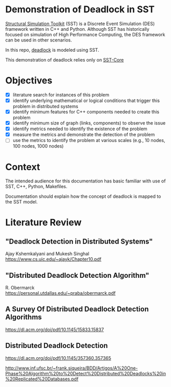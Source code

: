 # Demonstration of Deadlock in SST 

[Structural Simulation Toolkit](https://sst-simulator.org/) (SST) is a Discrete Event Simulation (DES) framework written in C++ and Python. Although SST has historically focused on simulation of High Performance Computing, the DES framework can be used in other scenarios. 

In this repo, [deadlock](https://en.wikipedia.org/wiki/Deadlock) is modeled using SST. 


This demonstration of deadlock relies only on [SST-Core](https://github.com/sstsimulator/sst-core)


# Objectives
- [x] literature search for instances of this problem
- [x] identify underlying mathematical or logical conditions that trigger this problem in distributed systems
- [x] identify minimum features for C++ components needed to create this problem
- [x] identify minimum size of graph (links, components) to observe the issue
- [x] identify metrics needed to identify the existence of the problem
- [x] measure the metrics and demonstrate the detection of the problem
- [ ] use the metrics to identify the problem at various scales (e.g., 10 nodes, 100 nodes, 1000 nodes)

# Context

The intended audience for this documentation has basic familiar with use of SST, C++, Python, Makefiles.

Documentation should explain how the concept of deadlock is mapped to the SST model.


# Literature Review

## "Deadlock Detection in Distributed Systems"  
Ajay Kshemkalyani and Mukesh Singhal  
<https://www.cs.uic.edu/~ajayk/Chapter10.pdf>

## "Distributed Deadlock Detection Algorithm"
R. Obermarck  
<https://personal.utdallas.edu/~praba/obermarck.pdf>

## A Survey Of Distributed Deadlock Detection Algorithms
<https://dl.acm.org/doi/pdf/10.1145/15833.15837>

## Distributed Deadlock Detection 
<https://dl.acm.org/doi/pdf/10.1145/357360.357365>

<http://www.inf.ufsc.br/~frank.siqueira/BDD/Artigos/A%20One-Phase%20Algorithm%20to%20Detect%20Distributed%20Deadlocks%20in%20Replicated%20Databases.pdf>
